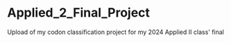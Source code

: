 # Applied_2_Final_Project
Upload of my codon classification project for my 2024 Applied II class' final

